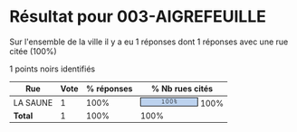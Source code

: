 # Résultat pour 003-AIGREFEUILLE

Sur l'ensemble de la ville il y a eu 1 réponses dont 1 réponses avec une rue citée (100%)

1 points noirs identifiés

| Rue | Vote | % réponses | % Nb rues cités|
|-----|------|------------|----------------|
| LA SAUNE | 1 | 100% | <img src="../../img/bar_100.gif" />&nbsp;100%|
| **Total** | 1 | 100% | 100%|
